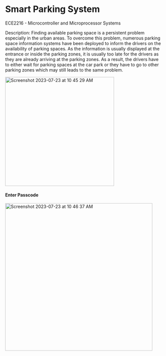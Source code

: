 # Smart Parking System
ECE2216 - Microcontroller and Microprocessor Systems

Description: 
Finding available parking space is a persistent problem especially in the urban areas. To overcome this problem, numerous parking space information systems have been deployed to inform the drivers on the availability of parking spaces. As the information is usually displayed at the entrance or inside the parking zones, it is usually too late for the drivers as they are already arriving at the parking zones. As a result, the drivers have to either wait for parking spaces at the car park or they have to go to other parking zones which may still leads to the same problem.

<img width="349" alt="Screenshot 2023-07-23 at 10 45 29 AM" src="https://github.com/zakizndn/Smart_Parking_System/assets/117178074/e7981195-6a4d-498f-8024-e911e7bcb4ce">

#### Enter Passcode 
<img width="472" alt="Screenshot 2023-07-23 at 10 46 37 AM" src="https://github.com/zakizndn/Smart_Parking_System/assets/117178074/32f59f5b-355b-401f-acf9-8e8edd1144dd">
